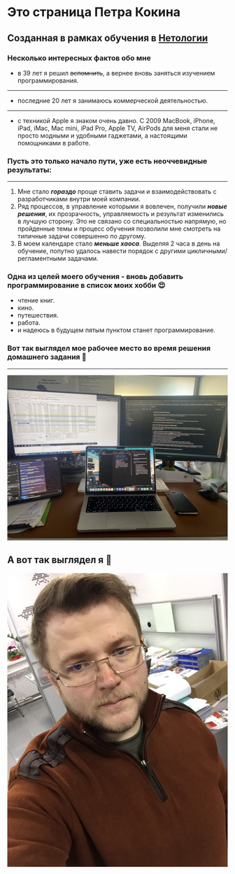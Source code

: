 # Это страница Петра Кокина

## Созданная в рамках обучения в [Нетологии](https://netology.ru/)

### Несколько интересных фактов обо мне

- в 39 лет я решил ~~вспомнить~~, а вернее вновь заняться изучением программирования.
---
- последние 20 лет я занимаюсь коммерческой деятельностью.
---
- с техникой Apple я знаком очень давно. С 2009 MacBook, iPhone, iPad, iMac, Mac mini, iPad Pro, Apple TV, AirPods для меня стали не просто модными и удобными гаджетами, а настоящими помощниками в работе.

### Пусть это только начало пути, уже есть неоччевидные результаты:

---

1. Мне стало ***гораздо*** проще ставить задачи и взаимодействовать с разработчиками внутри моей компании.
2. Ряд процессов, в управление которыми я вовлечен, получили ***новые решения***, их прозрачность, управляемость и результат изменились в лучшую сторону. Это не связано со специальностью напрямую, но пройденные темы и процесс обучения позволили мне смотреть на типичные задачи совершенно по другому.
3. В моем календаре стало ___меньше хаоса___. Выделяя 2 часа в день на обучение, попутно удалось навести порядок с другими цикличными/регламентными задачами.

### Одна из целей моего обучения - вновь добавить программирование в список моих хобби 😍
- чтение книг.
- кино.
- путешествия.
- работа.
- и надеюсь в будущем пятым пунктом станет программирование.

### Вот так выглядел мое рабочее место во время решения домашнего задания 🤣
---

![Как приборная панель космического корабля](telegram-cloud-photo-size-2-5210885311599594711-y-1.jpg)

## А вот так выглядел я 🤨

![Это я](telegram-cloud-photo-size-2-5210885311599594721-y.jpg)
